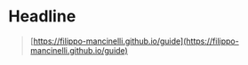 # Headline

> [https://filippo-mancinelli.github.io/guide](https://filippo-mancinelli.github.io/guide)
